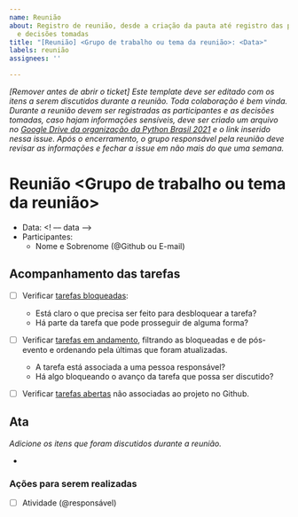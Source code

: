 ```yaml
---
name: Reunião
about: Registro de reunião, desde a criação da pauta até registro das participantes
  e decisões tomadas
title: "[Reunião] <Grupo de trabalho ou tema da reunião>: <Data>"
labels: reunião
assignees: ''

---
```


_[Remover antes de abrir o ticket] Este template deve ser editado com os itens a serem discutidos durante a reunião. Toda colaboração é bem vinda. Durante a reunião devem ser registradas as participantes e as decisões tomadas, caso hajam informações sensíveis, deve ser criado um arquivo no [Google Drive da organização da Python Brasil 2021](https://drive.google.com/drive/folders/18zvyKpV42k_n_8Sr4a7yo5KxyU_SFgen?usp=sharing) e o link inserido nessa issue. Após o encerramento, o grupo responsável pela reunião deve revisar as informações e fechar a issue em não mais do que uma semana._

# Reunião <Grupo de trabalho ou tema da reunião>

- Data: <! –– data ––>  
- Participantes:
  - Nome e Sobrenome (@Github ou E-mail)

## Acompanhamento das tarefas

- [ ] Verificar [tarefas bloqueadas](https://github.com/pythonbrasil/pybr2021-org/projects/1?card_filter_query=label%3Abloqueado):
  - Está claro o que precisa ser feito para desbloquear a tarefa?
  - Há parte da tarefa que pode prosseguir de alguma forma?
- [ ] Verificar [tarefas em andamento](https://github.com/pythonbrasil/pybr2021-org/issues?q=is%3Aissue+is%3Aopen+sort%3Aupdated-asc+-label%3ABloqueado+-label%3AP%C3%B3s-evento+project%3Apythonbrasil%2Fpybr2021-org%2F1), filtrando as bloqueadas e de pós-evento e ordenando pela últimas que foram atualizadas.
  - A tarefa está associada a uma pessoa responsável?
  - Há algo bloqueando o avanço da tarefa que possa ser discutido?
- [ ] Verificar [tarefas abertas](https://github.com/pythonbrasil/pybr2021-org/issues?q=is%3Aopen+is%3Aissue+-project%3Apythonbrasil%2Fpybr2021-org%2F1+) não associadas ao projeto no Github.


## Ata

_Adicione os itens que foram discutidos durante a reunião._

- 

### Ações para serem realizadas

- [ ] Atividade (@responsável)
